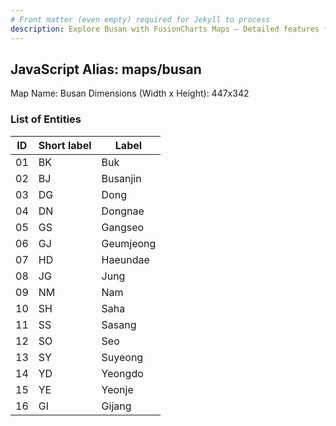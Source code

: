 ```yaml
---
# Front matter (even empty) required for Jekyll to process
description: Explore Busan with FusionCharts Maps – Detailed features for seamless integration. Try now & enhance your data visualization today! 
---
```


## JavaScript Alias: maps/busan

Map Name: Busan
Dimensions (Width x Height): 447x342






### List of Entities

ID | Short label | Label
---|---|---|
01|BK|Buk
02|BJ|Busanjin
03|DG|Dong
04|DN|Dongnae
05|GS|Gangseo
06|GJ|Geumjeong
07|HD|Haeundae
08|JG|Jung
09|NM|Nam
10|SH|Saha
11|SS|Sasang
12|SO|Seo
13|SY|Suyeong
14|YD|Yeongdo
15|YE|Yeonje
16|GI|Gijang